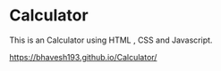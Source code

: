# Calculator
This is an Calculator using HTML , CSS and Javascript.

https://bhavesh193.github.io/Calculator/
